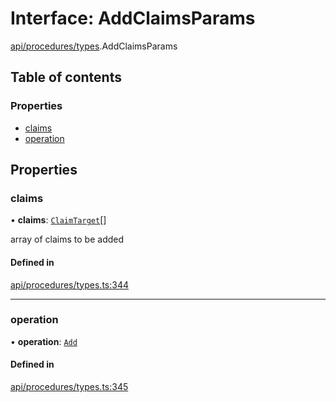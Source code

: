 # Interface: AddClaimsParams

[api/procedures/types](../wiki/api.procedures.types).AddClaimsParams

## Table of contents

### Properties

- [claims](../wiki/api.procedures.types.AddClaimsParams#claims)
- [operation](../wiki/api.procedures.types.AddClaimsParams#operation)

## Properties

### claims

• **claims**: [`ClaimTarget`](../wiki/types.ClaimTarget)[]

array of claims to be added

#### Defined in

[api/procedures/types.ts:344](https://github.com/PolymeshAssociation/polymesh-sdk/blob/46129005/src/api/procedures/types.ts#L344)

___

### operation

• **operation**: [`Add`](../wiki/api.procedures.types.ClaimOperation#add)

#### Defined in

[api/procedures/types.ts:345](https://github.com/PolymeshAssociation/polymesh-sdk/blob/46129005/src/api/procedures/types.ts#L345)
